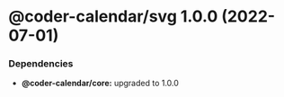 # @coder-calendar/svg 1.0.0 (2022-07-01)





### Dependencies

* **@coder-calendar/core:** upgraded to 1.0.0
